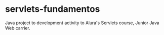 # servlets-fundamentos
Java project to development activity to Alura's Servlets course, Junior Java Web carrier.